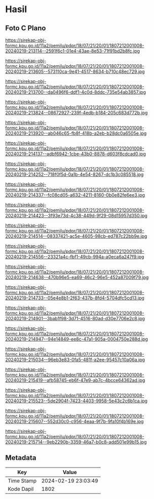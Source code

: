# Hasil

## Foto C Plano

https://sirekap-obj-formc.kpu.go.id/11a2/pemilu/pdpr/18/07/21/20/01/1807212001008-20240219-213114--2591f6c1-01e4-43ae-8e53-71f91bd2b8fc.jpg

https://sirekap-obj-formc.kpu.go.id/11a2/pemilu/pdpr/18/07/21/20/01/1807212001008-20240219-213605--573110ca-9e41-4517-8634-b710c48ec729.jpg

https://sirekap-obj-formc.kpu.go.id/11a2/pemilu/pdpr/18/07/21/20/01/1807212001008-20240219-213700--da0496f6-ddf1-4c0d-8ddc-735e54ab3857.jpg

https://sirekap-obj-formc.kpu.go.id/11a2/pemilu/pdpr/18/07/21/20/01/1807212001008-20240219-213824--08672927-239f-4edb-b184-205c683d772b.jpg

https://sirekap-obj-formc.kpu.go.id/11a2/pemilu/pdpr/18/07/21/20/01/1807212001008-20240219-213920--ab046c65-fb8f-418b-a2eb-b28dc0a6505e.jpg

https://sirekap-obj-formc.kpu.go.id/11a2/pemilu/pdpr/18/07/21/20/01/1807212001008-20240219-214137--adbf6942-1cbe-43b0-8878-d603f8cdcad0.jpg

https://sirekap-obj-formc.kpu.go.id/11a2/pemilu/pdpr/18/07/21/20/01/1807212001008-20240219-214252--718f0f5d-0a1b-4e54-8267-dc1b3c085518.jpg

https://sirekap-obj-formc.kpu.go.id/11a2/pemilu/pdpr/18/07/21/20/01/1807212001008-20240219-214337--fc08cd05-a632-4211-8160-0b0e82fe6ee3.jpg

https://sirekap-obj-formc.kpu.go.id/11a2/pemilu/pdpr/18/07/21/20/01/1807212001008-20240219-214423--3f93e73d-4c38-449d-9f29-08d15957d350.jpg

https://sirekap-obj-formc.kpu.go.id/11a2/pemilu/pdpr/18/07/21/20/01/1807212001008-20240219-214514--08337421-ac5e-4605-98cb-ed787c22bb9e.jpg

https://sirekap-obj-formc.kpu.go.id/11a2/pemilu/pdpr/18/07/21/20/01/1807212001008-20240219-214556--23321a4c-fbf1-49cb-994a-a0eca6a247f9.jpg

https://sirekap-obj-formc.kpu.go.id/11a2/pemilu/pdpr/18/07/21/20/01/1807212001008-20240219-214638--470b96e5-ea69-46c2-96e5-452a87009f79.jpg

https://sirekap-obj-formc.kpu.go.id/11a2/pemilu/pdpr/18/07/21/20/01/1807212001008-20240219-214733--05e4e8b1-2f63-437b-8fd4-5704dfc5cd13.jpg

https://sirekap-obj-formc.kpu.go.id/11a2/pemilu/pdpr/18/07/21/20/01/1807212001008-20240219-214901--3bab1f98-3d71-4516-80ad-d30e7706e2c8.jpg

https://sirekap-obj-formc.kpu.go.id/11a2/pemilu/pdpr/18/07/21/20/01/1807212001008-20240219-214947--94e14849-ee8c-47a1-905a-0004750e288d.jpg

https://sirekap-obj-formc.kpu.go.id/11a2/pemilu/pdpr/18/07/21/20/01/1807212001008-20240219-215034--96eb3e83-0fa5-481f-a2ee-95457c10a06a.jpg

https://sirekap-obj-formc.kpu.go.id/11a2/pemilu/pdpr/18/07/21/20/01/1807212001008-20240219-215419--afb58745-eb6f-47e9-ab7c-4bcce64362ad.jpg

https://sirekap-obj-formc.kpu.go.id/11a2/pemilu/pdpr/18/07/21/20/01/1807212001008-20240219-215523--5de2904f-7423-4403-9958-5e43c2c6b1ca.jpg

https://sirekap-obj-formc.kpu.go.id/11a2/pemilu/pdpr/18/07/21/20/01/1807212001008-20240219-215607--552d30c0-c956-4eaa-9f7b-9fa10f4b169e.jpg

https://sirekap-obj-formc.kpu.go.id/11a2/pemilu/pdpr/18/07/21/20/01/1807212001008-20240219-215714--9eb2290b-3359-46a7-b0c8-add501e99b15.jpg


## Metadata

| Key        | Value               |
| ---------- | ------------------- |
| Time Stamp | 2024-02-19 23:03:49 |
| Kode Dapil | 1802                |



